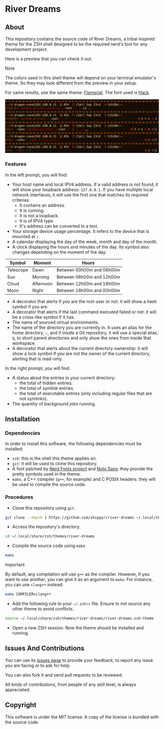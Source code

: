 # River Dreams
## About
This repository contains the source code of River Dreams, a tribal inspired theme for the ZSH shell designed to be the required nerd's tool for any development project.

Here is a preview that you can check it out:

> [!NOTE]
> The colors used in this shell theme will depend on your terminal emulator's theme. So they may look different from the preview in your setup.
>
> For same results, use the same theme: [Flamerial](https://github.com/skippyr/flamerial). The font used is [Hack](https://github.com/source-foundry/Hack).

![](assets/preview.png)

### Features

In the left prompt, you will find:

- Your host name and local IPV4 address. If a valid address is not found, it will show your loopback address: `127.0.0.1`. If you have multiple local network interfaces, it will use the first one that matches its required criterias:
    - It contains an address.
    - It is running.
    - It is not a loopback.
    - It is of IPV4 type.
    - It's address can be converted to a text.
- Your storage device usage percentage. It refers to the device that is mounted at `/`.
- A calendar displaying the day of the week, month and day of the month.
- A clock displaying the hours and minutes of the day. Its symbol also changes depending on the moment of the day:

| Symbol    | Moment    | Hours                     |
| --------- | --------- | ------------------------- |
| Telescope | Dawn      | Between 00h00m and 06h00m |
| Sun       | Morning   | Between 06h00m and 12h00m |
| Cloud     | Afternoon | Between 12h00m and 18h00m |
| Moon      | Night     | Between 18h00m and 00h00m |

- A decorator that alerts if you are the root user or not: it will show a hash symbol if you are.
- A decorator that alerts if the last command executed failed or not: it will be a cross-like symbol if it has.
- The name of sourced virtual environments.
- The name of the directory you are currently in. It uses an alias for the home directory, `~`, and if inside a Git repository, it will use a special alias, `@`, to short parent directories and only show the ones from inside that workspace.
- A decorator that alerts about the current directory ownership: it will show a lock symbol if you are not the owner of the current directory, alerting that is read-only.

In the right prompt, you will find:

- A status about the entries in your current directory:
    - the total of hidden entries.
    - the total of symlink entries.
    - the total of executable entries (only including regular files that are not symlinks).
- The quantity of background jobs running.

## Installation
### Dependencies
In order to install this software, the following dependencies must be installed:

- `zsh`: this is the shell this theme applies on.
- `git`: it will be used to clone this repository.
- A font patched by [Nerd Fonts project](https://www.nerdfonts.com/font-downloads) and [Noto Sans](https://fonts.google.com/noto/specimen/Noto+Sans): they provide the pretty symbols used in the theme.
- `make`, a C++ compiler (`g++`, for example) and C POSIX headers: they will be used to compile the source code.

### Procedures
- Clone this repository using `git`.

```bash
git clone --depth 1 https://github.com/skippyr/river-dreams ~/.local/share/zsh/themes/river-dreams
```

- Access the repository's directory.

```bash
cd ~/.local/share/zsh/themes/river-dreams
```

- Compile the source code using `make`.

```bash
make
```

> [!IMPORTANT]
> By default, any compilation will use `g++` as the compiler. However, if you want to use another, you can give it as an argument to `make`. For instance, you can use `clang++` instead:

```bash
make COMPILER=clang++
```

- Add the following rule to your `~/.zshrc` file. Ensure to not source any other theme to avoid conflicts.

```bash
source ~/.local/share/zsh/themes/river-dreams/river-dreams.zsh-theme
```

- Open a new ZSH session. Now the theme should be installed and running.

## Issues And Contributions
You can use its [issues page](https://github.com/skippyr/river-dreams/issues) to provide your feedback, to report any issue you are facing or to ask for help.

You can also fork it and send pull requests to be reviewed.

All kinds of contributions, from people of any skill level, is always appreciated.

## Copyright
This software is under the MIT license. A copy of the license is bundled with the source code.

